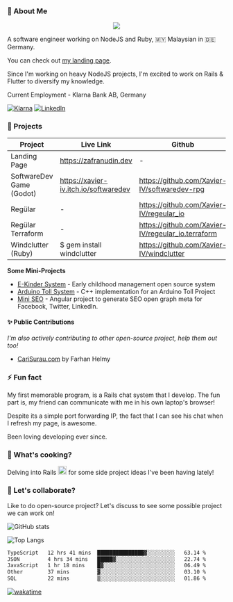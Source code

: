 ### 👋 About Me

<p align="center">
  <a href="https://skillicons.dev">
    <img src="https://skillicons.dev/icons?i=aws,nodejs,ts,js,rails,ruby,php" />
  </a>
</p>

A software engineer working on NodeJS and Ruby, 🇲🇾 Malaysian in 🇩🇪 Germany.

You can check out [my landing page](https://zafranudin.dev/).

Since I'm working on heavy NodeJS projects, I'm excited to work on Rails & Flutter to diversify my knowledge.

Current Employment - Klarna Bank AB, Germany

[![Klarna](https://img.shields.io/badge/Klarna-FFB3C7?style=for-the-badge&logo=Klarna&logoColor=white)](https://www.klarna.com/) 
[![LinkedIn](https://img.shields.io/badge/LinkedIn-0072b1?style=for-the-badge&logo=LinkedIn&logoColor=white)](https://www.linkedin.com/in/zafranudin-zafrin/) 




### 🎨 Projects


| Project                  | Live Link                             | Github                                             |
|--------------------------|---------------------------------------|----------------------------------------------------|
| Landing Page             | https://zafranudin.dev                | -                                                  |
| SoftwareDev Game (Godot) | https://xavier-iv.itch.io/softwaredev | https://github.com/Xavier-IV/softwaredev-rpg       |
| Regülar                  | -                                     | https://github.com/Xavier-IV/regeular_io           |
| Regülar Terraform        | -                                     | https://github.com/Xavier-IV/regeular_io.terraform |
| Windclutter (Ruby)       | $ gem install windclutter             | https://github.com/Xavier-IV/windclutter           |
**Some Mini-Projects**

- [E-Kinder System](https://github.com/Xavier-IV/ekindersys) - Early childhood management open source system
- [Arduino Toll System](https://github.com/Xavier-IV/dev.zafranudin.arduino.toll-system) - C++ implementation for an Arduino Toll Project
- [Mini SEO](https://github.com/Xavier-IV/mini-seo) - Angular project to generate SEO open graph meta for Facebook, Twitter, LinkedIn.

#### ✨ Public Contributions
_I'm also actively contributing to other open-source project, help them out too!_

- [CariSurau.com](https://github.com/Xavier-IV/ratemysurau) by Farhan Helmy

### ⚡ Fun fact

My first memorable program, is a Rails chat system that I develop. The fun part is, my friend can communicate with me in his own laptop's browser!

Despite its a simple port forwarding IP, the fact that I can see his chat when I refresh my page, is awesome.

Been loving developing ever since.


### 🍳 What's cooking?

Delving into Rails <img src="https://skillicons.dev/icons?i=rails" width="20px" height="20px"/> for some side project ideas I've been having lately!

### 🤔 Let's collaborate?

Like to do open-source project? Let's discuss to see some possible project we can work on!

<!--
**Xavier-IV/xavier-iv** is a ✨ _special_ ✨ repository because its `README.md` (this file) appears on your GitHub profile.

Here are some ideas to get you started:

- 🔭 I’m currently working on ...
- 🌱 I’m currently learning ...
- 👯 I’m looking to collaborate on ...
- 🤔 I’m looking for help with ...
- 💬 Ask me about ...
- 📫 How to reach me: ...
- 😄 Pronouns: ...
- ⚡ Fun fact: ...
-->

![GitHub stats](https://github-readme-stats-x6s6.vercel.app/api?username=Xavier-IV&show_icons=true&theme=transparent)

![Top Langs](https://github-readme-stats-x6s6.vercel.app/api/top-langs/?username=Xavier-IV&layout=compact&theme=transparent&hide=html,css,java,c%2B%2B,blade,cmake,swift,lua,arduino,c,kotlin,objective-c,vue,shell,dockerfile)

<!--START_SECTION:waka-->

```txt
TypeScript   12 hrs 41 mins  ███████████████▓░░░░░░░░░   63.14 %
JSON         4 hrs 34 mins   █████▓░░░░░░░░░░░░░░░░░░░   22.74 %
JavaScript   1 hr 18 mins    █▓░░░░░░░░░░░░░░░░░░░░░░░   06.49 %
Other        37 mins         ▓░░░░░░░░░░░░░░░░░░░░░░░░   03.10 %
SQL          22 mins         ▒░░░░░░░░░░░░░░░░░░░░░░░░   01.86 %
```

<!--END_SECTION:waka-->

[![wakatime](https://wakatime.com/badge/user/346ac2ed-57bd-4954-bb4e-82ae89fd14b3.svg)](https://wakatime.com/@346ac2ed-57bd-4954-bb4e-82ae89fd14b3)
